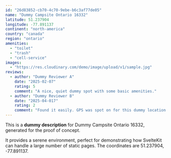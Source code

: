 ```yaml
---
id: "26d83852-cb70-4c70-9ebe-b6c3af77de05"
name: "Dummy Campsite Ontario 16332"
latitude: 51.237904
longitude: -77.891137
continent: "north-america"
country: "canada"
region: "ontario"
amenities:
  - "toilet"
  - "trash"
  - "cell-service"
images:
  - "https://res.cloudinary.com/demo/image/upload/v1/sample.jpg"
reviews:
  - author: "Dummy Reviewer A"
    date: "2025-02-07"
    rating: 5
    comment: "A nice, quiet dummy spot with some basic amenities."
  - author: "Dummy Reviewer B"
    date: "2025-04-017"
    rating: 2
    comment: "Found it easily. GPS was spot on for this dummy location."
---
```


This is a **dummy description** for Dummy Campsite Ontario 16332, generated for the proof of concept.

It provides a serene environment, perfect for demonstrating how SvelteKit can handle a large number of static pages. The coordinates are 51.237904, -77.891137.
